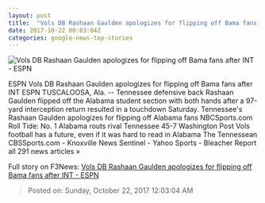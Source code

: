 ```yaml
---
layout: post
title:  "Vols DB Rashaan Gaulden apologizes for flipping off Bama fans after INT - ESPN"
date: 2017-10-22 00:03:04Z
categories: google-news-top-stories
---
```


![Vols DB Rashaan Gaulden apologizes for flipping off Bama fans after INT - ESPN](http://a.espncdn.com/combiner/i?img=%2Fphoto%2F2016%2F0505%2Fr80351_1296x729_16%2D9.jpg)

ESPN Vols DB Rashaan Gaulden apologizes for flipping off Bama fans after INT ESPN TUSCALOOSA, Ala. -- Tennessee defensive back Rashaan Gaulden flipped off the Alabama student section with both hands after a 97-yard interception return resulted in a touchdown Saturday. Tennessee's Rashaan Gaulden apologizes for flipping off Alabama fans NBCSports.com Roll Tide: No. 1 Alabama routs rival Tennessee 45-7 Washington Post Vols football has a future, even if it was hard to read in Alabama The Tennessean CBSSports.com - Knoxville News Sentinel - Yahoo Sports - Bleacher Report all 291 news articles »


Full story on F3News: [Vols DB Rashaan Gaulden apologizes for flipping off Bama fans after INT - ESPN](http://www.f3nws.com/n/jszJeC)

> Posted on: Sunday, October 22, 2017 12:03:04 AM
